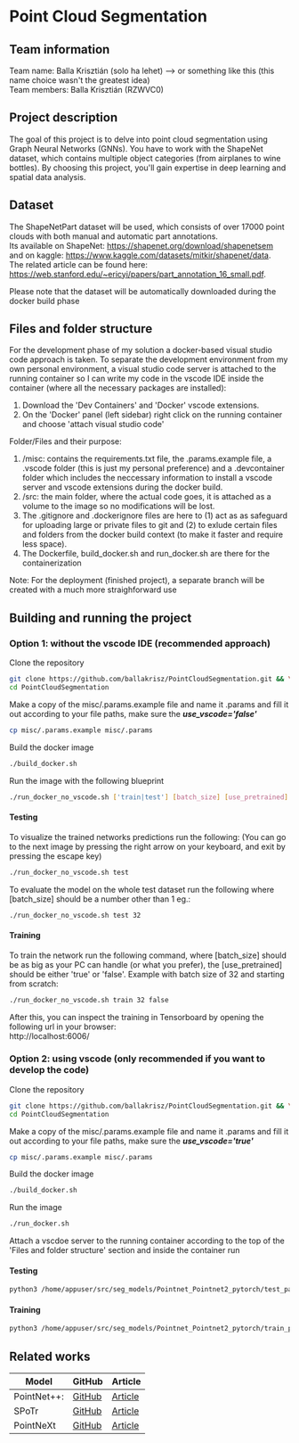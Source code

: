 # Point Cloud Segmentation

## Team information

Team name: Balla Krisztián (solo ha lehet) --> or something  like this (this name choice wasn't the greatest idea)  
Team members: Balla Krisztián (RZWVC0)

## Project description

The goal of this project is to delve into point cloud segmentation using Graph Neural Networks (GNNs). You have to work with the ShapeNet dataset, which contains multiple object categories (from airplanes to wine bottles). By choosing this project, you'll gain expertise in deep learning and spatial data analysis.

## Dataset

The ShapeNetPart dataset will be used, which consists of over 17000 point clouds with both manual and automatic part annotations.  
Its available on ShapeNet: https://shapenet.org/download/shapenetsem   
and on kaggle: https://www.kaggle.com/datasets/mitkir/shapenet/data.  
The related article can be found here: https://web.stanford.edu/~ericyi/papers/part_annotation_16_small.pdf.

Please note that the dataset will be automatically downloaded during the docker build phase

## Files and folder structure

For the development phase of my solution a docker-based visual studio code approach is taken. To separate the development environment from my own personal environment, a visual studio code server is attached to the running container so I can write my code in the vscode IDE inside the container (where all the necessary packages are installed):  
1. Download the 'Dev Containers' and 'Docker' vscode extensions.  
2. On the 'Docker' panel (left sidebar) right click on the running container and choose 'attach visual studio code'

Folder/Files and their purpose:  
1. /misc: contains the requirements.txt file, the .params.example file, a .vscode folder (this is just my personal preference) and a .devcontainer folder which includes the neccessary information to install a vscode server and vscode extensions during the docker build.  
2. /src: the main folder, where the actual code goes, it is attached as a volume to the image so no modifications will be lost.  
3. The .gitignore and .dockerignore files are here to (1) act as as safeguard for uploading large or private files to git and (2) to exlude certain files and folders from the docker build context (to make it faster and require less space). 
4. The Dockerfile, build_docker.sh and run_docker.sh are there for the containerization  

Note: For the deployment (finished project), a separate branch will be created with a much more straighforward use

## Building and running the project

### Option 1: without the vscode IDE (recommended approach)

Clone the repository 
```bash
git clone https://github.com/ballakrisz/PointCloudSegmentation.git && \
cd PointCloudSegmentation
```

Make a copy of the misc/.params.example file and name it .params and fill it out according to your file paths, make sure the ***use_vscode='false'***
```bash
cp misc/.params.example misc/.params
```

Build the docker image
```bash
./build_docker.sh
```

Run the image with the following blueprint
```bash
./run_docker_no_vscode.sh ['train|test'] [batch_size] [use_pretrained]
```
#### Testing
To visualize the trained networks predictions run the following:
(You can go to the next image by pressing the right arrow on your keyboard, and exit by pressing the escape key)
```bash
./run_docker_no_vscode.sh test
```
To evaluate the model on the whole test dataset run the following where [batch_size] should be a number other than 1 eg.:
```bash
./run_docker_no_vscode.sh test 32
```

#### Training
To train the network run the following command, where [batch_size] should be as big as your PC can handle (or what you prefer), the [use_pretrained] should be either 'true' or 'false'. Example with batch size of 32 and starting from scratch:
```bash
./run_docker_no_vscode.sh train 32 false
```
After this, you can inspect the training in Tensorboard by opening the following url in your browser:   
http://localhost:6006/
### Option 2: using vscode (only recommended if you want to develop the code)

Clone the repository 
```bash
git clone https://github.com/ballakrisz/PointCloudSegmentation.git && \
cd PointCloudSegmentation
```

Make a copy of the misc/.params.example file and name it .params and fill it out according to your file paths, make sure the ***use_vscode='true'***
```bash
cp misc/.params.example misc/.params
```

Build the docker image
```bash
./build_docker.sh
```

Run the image
```bash
./run_docker.sh
```

Attach a vscdoe server to the running container according to the top of the 'Files and folder structure' section and inside the container run  
#### Testing 
```bash
python3 /home/appuser/src/seg_models/Pointnet_Pointnet2_pytorch/test_partseg.py
```

#### Training
```bash
python3 /home/appuser/src/seg_models/Pointnet_Pointnet2_pytorch/train_partseg.py
```
## Related works

| Model       | GitHub                                             | Article                                                |
|-------------|----------------------------------------------------|--------------------------------------------------------|
| PointNet++:   | [GitHub](https://github.com/charlesq34/pointnet2)   | [Article](https://arxiv.org/abs/1706.02413)            |
| SPoTr       | [GitHub](https://github.com/mlvlab/spotr)           | [Article](https://openaccess.thecvf.com//content/CVPR2023/papers/Park_Self-Positioning_Point-Based_Transformer_for_Point_Cloud_Understanding_CVPR_2023_paper.pdf) |
| PointNeXt   | [GitHub](https://github.com/guochengqian/pointnext) | [Article](https://arxiv.org/pdf/2206.04670v2)          |

